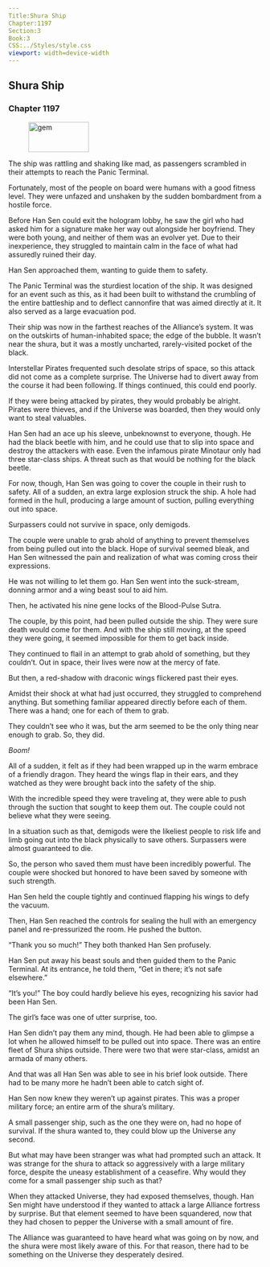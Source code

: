 ```yaml
---
Title:Shura Ship 
Chapter:1197 
Section:3 
Book:3 
CSS:../Styles/style.css 
viewport: width=device-width
---
```

  
## Shura Ship
### Chapter 1197
  
<figure>
	<img src="../Images/gem.gif" alt="gem" id="gem" width="120" height="60" />
</figure>
  

  
The ship was rattling and shaking like mad, as passengers scrambled in their attempts to reach the Panic Terminal.

Fortunately, most of the people on board were humans with a good fitness level. They were unfazed and unshaken by the sudden bombardment from a hostile force.

Before Han Sen could exit the hologram lobby, he saw the girl who had asked him for a signature make her way out alongside her boyfriend. They were both young, and neither of them was an evolver yet. Due to their inexperience, they struggled to maintain calm in the face of what had assuredly ruined their day.

Han Sen approached them, wanting to guide them to safety.

The Panic Terminal was the sturdiest location of the ship. It was designed for an event such as this, as it had been built to withstand the crumbling of the entire battleship and to deflect cannonfire that was aimed directly at it. It also served as a large evacuation pod.

Their ship was now in the farthest reaches of the Alliance’s system. It was on the outskirts of human-inhabited space; the edge of the bubble. It wasn’t near the shura, but it was a mostly uncharted, rarely-visited pocket of the black.

Interstellar Pirates frequented such desolate strips of space, so this attack did not come as a complete surprise. The Universe had to divert away from the course it had been following. If things continued, this could end poorly.

If they were being attacked by pirates, they would probably be alright. Pirates were thieves, and if the Universe was boarded, then they would only want to steal valuables.

Han Sen had an ace up his sleeve, unbeknownst to everyone, though. He had the black beetle with him, and he could use that to slip into space and destroy the attackers with ease. Even the infamous pirate Minotaur only had three star-class ships. A threat such as that would be nothing for the black beetle.

For now, though, Han Sen was going to cover the couple in their rush to safety. All of a sudden, an extra large explosion struck the ship. A hole had formed in the hull, producing a large amount of suction, pulling everything out into space.

Surpassers could not survive in space, only demigods.

The couple were unable to grab ahold of anything to prevent themselves from being pulled out into the black. Hope of survival seemed bleak, and Han Sen witnessed the pain and realization of what was coming cross their expressions.

He was not willing to let them go. Han Sen went into the suck-stream, donning armor and a wing beast soul to aid him.

Then, he activated his nine gene locks of the Blood-Pulse Sutra.

The couple, by this point, had been pulled outside the ship. They were sure death would come for them. And with the ship still moving, at the speed they were going, it seemed impossible for them to get back inside.

They continued to flail in an attempt to grab ahold of something, but they couldn’t. Out in space, their lives were now at the mercy of fate.

But then, a red-shadow with draconic wings flickered past their eyes.

Amidst their shock at what had just occurred, they struggled to comprehend anything. But something familiar appeared directly before each of them. There was a hand; one for each of them to grab.

They couldn’t see who it was, but the arm seemed to be the only thing near enough to grab. So, they did.

*Boom!*

All of a sudden, it felt as if they had been wrapped up in the warm embrace of a friendly dragon. They heard the wings flap in their ears, and they watched as they were brought back into the safety of the ship.

With the incredible speed they were traveling at, they were able to push through the suction that sought to keep them out. The couple could not believe what they were seeing.

In a situation such as that, demigods were the likeliest people to risk life and limb going out into the black physically to save others. Surpassers were almost guaranteed to die.

So, the person who saved them must have been incredibly powerful. The couple were shocked but honored to have been saved by someone with such strength.

Han Sen held the couple tightly and continued flapping his wings to defy the vacuum.

Then, Han Sen reached the controls for sealing the hull with an emergency panel and re-pressurized the room. He pushed the button.

“Thank you so much!” They both thanked Han Sen profusely.

Han Sen put away his beast souls and then guided them to the Panic Terminal. At its entrance, he told them, “Get in there; it’s not safe elsewhere.”

“It’s you!” The boy could hardly believe his eyes, recognizing his savior had been Han Sen.

The girl’s face was one of utter surprise, too.

Han Sen didn’t pay them any mind, though. He had been able to glimpse a lot when he allowed himself to be pulled out into space. There was an entire fleet of Shura ships outside. There were two that were star-class, amidst an armada of many others.

And that was all Han Sen was able to see in his brief look outside. There had to be many more he hadn’t been able to catch sight of.

Han Sen now knew they weren’t up against pirates. This was a proper military force; an entire arm of the shura’s military.

A small passenger ship, such as the one they were on, had no hope of survival. If the shura wanted to, they could blow up the Universe any second.

But what may have been stranger was what had prompted such an attack. It was strange for the shura to attack so aggressively with a large military force, despite the uneasy establishment of a ceasefire. Why would they come for a small passenger ship such as that?

When they attacked Universe, they had exposed themselves, though. Han Sen might have understood if they wanted to attack a large Alliance fortress by surprise. But that element seemed to have been squandered, now that they had chosen to pepper the Universe with a small amount of fire.

The Alliance was guaranteed to have heard what was going on by now, and the shura were most likely aware of this. For that reason, there had to be something on the Universe they desperately desired.